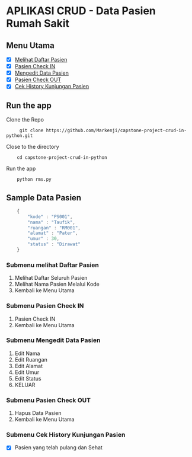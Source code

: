 # APLIKASI CRUD  -  Data Pasien Rumah Sakit 

## Menu Utama
- [x] [Melihat Daftar Pasien](#submenu-melihat-daftar-pasien )
- [x] [Pasien Check IN](#submenu-pasien-check-in )
- [x] [Mengedit Data Pasien](#submenu-mengedit-data-Pasien )
- [x] [Pasien Check OUT](#submenu-pasien-check-out)
- [x] [Cek History Kunjungan Pasien](#submenu-cek-history-kunjungan-pasien )

## Run the app 
Clone the Repo
```
     git clone https://github.com/Markenji/capstone-project-crud-in-python.git
```

Close to the directory 
```
    cd capstone-project-crud-in-python
```

Run the app
```
    python rms.py
```

## Sample Data Pasien 

```javascript
    {   
        "kode" : "PS001",
        "nama" : "Taufik",
        "ruangan" : "RM001",
        "alamat" : "Pater",
        "umur" : 30,
        "status" : "Dirawat"
    }
```

### Submenu melihat Daftar Pasien
1. Melihat Daftar Seluruh Pasien
2. Melihat Nama Pasien Melalui Kode
3. Kembali ke Menu Utama

### Submenu Pasien Check IN
1. Pasien Check IN
2. Kembali ke Menu Utama

### Submenu Mengedit Data Pasien
1. Edit Nama
2. Edit Ruangan
3. Edit Alamat
4. Edit Umur
5. Edit Status
6. KELUAR

### Submenu Pasien Check OUT
1. Hapus Data Pasien
2. Kembali ke Menu Utama
### Submenu Cek History Kunjungan Pasien
- [x] Pasien yang telah pulang dan Sehat